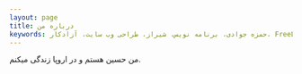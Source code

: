 ```yaml
---
layout: page
title: درباره من
keywords: حمزه جوادی، برنامه نویس، شیراز، طراحی وب سایت، آزادکار، FreeLancer. برنامه نویسی تحت وب 
---
```

من حسین هستم و در اروپا زندگی میکنم.